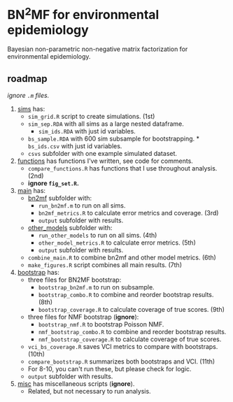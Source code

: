 # BN$^2$MF for environmental epidemiology  

Bayesian non-parametric non-negative matrix factorization for environmental epidemiology.

## roadmap

*ignore `.m` files.*  
    
1. [sims](sims) has:
    * `sim_grid.R` script to create simulations. (1st)
    * `sim_sep.RDA` with all sims as a large nested dataframe.
        * `sim_ids.RDA` with just id variables.
    * `bs_sample.RDA` with 600 sim subsample for bootstrapping.
            * `bs_ids.csv` with just id variables.
    * `csvs` subfolder with one example simulated dataset.
2. [functions](functions) has functions I've written, see code for comments.
    * `compare_functions.R` has functions that I use throughout analysis. (2nd)
    * **ignore `fig_set.R`.**
3. [main](main) has:
    * [bn2mf](bn2mf) subfolder with:
        * `run_bn2mf.m` to run on all sims.
        * `bn2mf_metrics.R` to calculate error metrics and coverage. (3rd)
        * `output` subfolder with results.
    * [other_models](other_models) subfolder with:
        * `run_other_models` to run on all sims. (4th)
        * `other_model_metrics.R` to calculate error metrics. (5th)
        * `output` subfolder with results.
    * `combine_main.R` to combine bn2mf and other model metrics. (6th)
    * `make_figures.R` script combines all main results. (7th)
4. [bootstrap](bootstrap) has:
    * three files for BN2MF bootstrap:
        * `bootstrap_bn2mf.m` to run on subsample.
        * `bootstrap_combo.R` to combine and reorder bootstrap results. (8th)
        * `bootstrap_coverage.R` to calculate coverage of true scores. (9th)
    * three files for NMF bootstrap (**ignore**):
        * `bootstrap_nmf.R` to bootstrap Poisson NMF.
        * `nmf_bootstrap_combo.R` to combine and reorder bootstrap results.
        * `nmf_bootstrap_coverage.R` to calculate coverage of true scores.
    * `vci_bs_coverage.R` saves VCI metrics to compare with bootstraps. (10th)
    * `compare_bootstrap.R` summarizes both bootstraps and VCI. (11th)
    * For 8-10, you can't run these, but please check for logic.
    * `output` subfolder with results.
5. [misc](misc) has miscellaneous scripts (**ignore**).
    * Related, but not necessary to run analysis.

